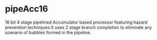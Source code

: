 # pipeAcc16
16 bit 4 stage pipelined Accumulator based processor featuring hazard prevention techniques.It uses 2 stage branch completion to eliminate any scenario of bubbles formed in the pipeline.
